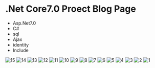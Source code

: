 # .Net Core7.0 Proect Blog Page
- Asp.Net7.0
- C#
- sql
- Ajax
- identity
- Include


![15](https://github.com/msayrac/CoreDemo/assets/94198566/ef9bf03d-9cc3-4e56-9a7c-b3e8cb19ca30)
![14](https://github.com/msayrac/CoreDemo/assets/94198566/9a077235-a6f7-4db5-9d3c-e57ce6257181)
![13](https://github.com/msayrac/CoreDemo/assets/94198566/1936b5b6-022e-4cda-b4bc-82e153922538)
![12](https://github.com/msayrac/CoreDemo/assets/94198566/40607595-3ab3-498b-a4c2-3e200cbe7e61)
![11](https://github.com/msayrac/CoreDemo/assets/94198566/ca3f9585-1d73-4cbd-988d-ee4db9e07577)
![10](https://github.com/msayrac/CoreDemo/assets/94198566/821b223c-afe7-406c-bb30-b714ac8b809c)
![9](https://github.com/msayrac/CoreDemo/assets/94198566/78b8c9c7-b205-4c95-963a-32774bd3e704)
![8](https://github.com/msayrac/CoreDemo/assets/94198566/38570068-4a2f-4948-8113-a77d03f2522a)
![7](https://github.com/msayrac/CoreDemo/assets/94198566/36afb647-322f-41bc-99ba-3ab87174b88c)
![6](https://github.com/msayrac/CoreDemo/assets/94198566/f707662f-8cca-4d0c-8871-e28e6aba447f)
![5](https://github.com/msayrac/CoreDemo/assets/94198566/95654265-1306-4b3c-aef5-439755ea2de0)
![4](https://github.com/msayrac/CoreDemo/assets/94198566/e6ba7d41-5072-4989-943d-ac0f881432c1)
![3](https://github.com/msayrac/CoreDemo/assets/94198566/ab66c425-c2eb-4559-a842-2266cd7e2ae5)
![2](https://github.com/msayrac/CoreDemo/assets/94198566/fb214c78-535c-4f5c-b79b-380d77a454d7)
![1](https://github.com/msayrac/CoreDemo/assets/94198566/7d60da7f-01f1-4ad7-b520-0d3bd51c1a7f)
